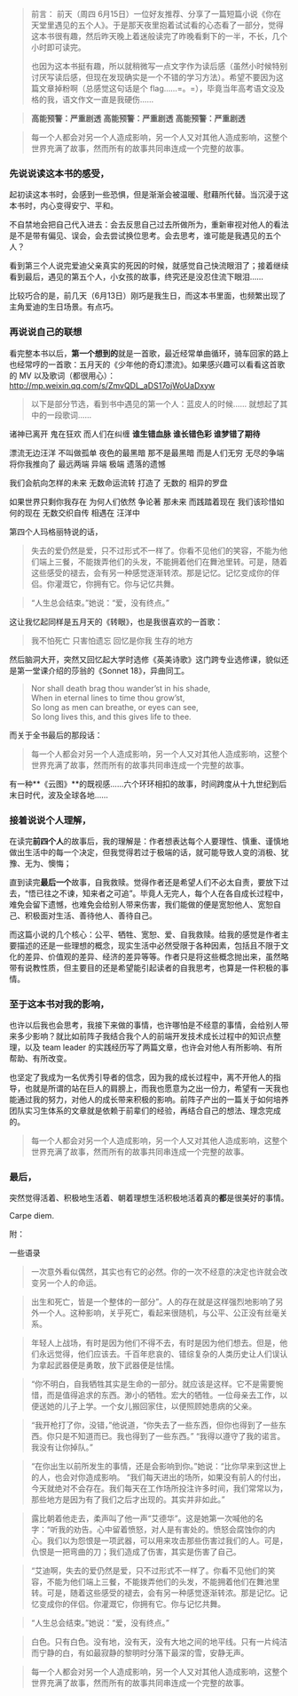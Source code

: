 > 前言：
> 前天（周四 6月15日）一位好友推荐、分享了一篇短篇小说《你在天堂里遇见的五个人》。于是那天夜里抱着试试看的心态看了一部分，觉得这本书很有趣，然后昨天晚上着迷般读完了昨晚看剩下的一半，不长，几个小时即可读完。
> 
> 也因为这本书挺有趣，所以就稍微写一点文字作为读后感（虽然小时候特别讨厌写读后感，但现在发现确实是一个不错的学习方法）。希望不要因为这篇文章掉粉啊（总感觉这句话是个 flag……=。=），毕竟当年高考语文没及格的我，语文作文一直是我硬伤……

> **高能预警：严重剧透**
> **高能预警：严重剧透**
> **高能预警：严重剧透**

>  每一个人都会对另一个人造成影响，另一个人又对其他人造成影响，这整个世界充满了故事，然而所有的故事共同串连成一个完整的故事。



### **先说说读这本书的感受，**

起初读这本书时，会感到一些恐惧，但是渐渐会被温暖、慰藉所代替。当沉浸于这本书时，内心变得安宁、平和。

不自禁地会把自己代入进去：会去反思自己过去所做所为，重新审视对他人的看法是不是带有偏见、误会，会去尝试换位思考。会去思考，谁可能是我遇见的五个人？

看到第三个人说完爱迪父亲真实的死因的时候，就感觉自己快流眼泪了；接着继续看到最后，遇见的第五个人，小女孩的故事，终究还是没忍住流下眼泪…… 

比较巧合的是，前几天（6月13日）刚巧是我生日，而这本书里面，也频繁出现了主角爱迪的生日场景。有点巧。

### **再说说自己的联想**

看完整本书以后，**第一个想到的**就是一首歌，最近经常单曲循环，骑车回家的路上也经常哼的一首歌：五月天的《少年他的奇幻漂流》。如果感兴趣可以看看这首歌的 MV 以及歌词（都很用心）：http://mp.weixin.qq.com/s/ZmvQDL_aDS17ojWoUaDxyw

> 以下是部分节选，看到书中遇见的第一个人：蓝皮人的时候…… 就想起了其中的一段歌词……

诸神已离开 鬼在狂欢 而人们在纠缠
**谁生错血脉 谁长错色彩 谁梦错了期待**

漂流无边汪洋 不叫做孤单
夜色的最黑暗 那不是最黑暗
而是人们无穷 无尽的争端
将你我推向了 最远两端
异端 极端 遗落的遗憾

我们会航向怎样的未来
无数命运流转 打造了 无数的
相异的罗盘

如果世界只剩你我存在
为何人们依然 争论著 那未来
而践踏着现在
我们该珍惜如何的现在
无数交织自传 相遇在 汪洋中

第四个人玛格丽特说的话，

> 失去的爱仍然是爱，只不过形式不一样了。你看不见他们的笑容，不能为他们端上三餐，不能拨弄他们的头发，不能拥着他们在舞池里转。可是，随着这些感受的褪去，会有另一种感觉逐渐转浓。那是记忆。记忆变成你的伴侣。你灌溉它，你拥有它。你与记忆共舞。

> “人生总会结束。”她说：“爱，没有终点。”

这让我忆起同样是五月天的《转眼》，也是我很喜欢的一首歌：

> 我不怕死亡 只害怕遗忘
> 回忆是你我 生存的地方

然后脑洞大开，突然又回忆起大学时选修《英美诗歌》这门跨专业选修课，貌似还是第一堂课介绍的莎翁的《Sonnet 18》，异曲同工。

> Nor shall death brag thou wander’st in his shade,   
> When in eternal lines to time thou grow’st,   
> So long as men can breathe, or eyes can see,     
> So long lives this, and this gives life to thee.   

而关于全书最后的那段话：

> 每一个人都会对另一个人造成影响，另一个人又对其他人造成影响，这整个世界充满了故事，然而所有的故事共同串连成一个完整的故事。

有一种**《云图》**的既视感……六个环环相扣的故事，时间跨度从十九世纪到后末日时代，波及全球各地……

### **接着说说个人理解，**

在读完**前四个人**的故事后，我的理解是：作者想表达每个人要理性、慎重、谨慎地做出生活中的每一个决定，但我觉得若过于极端的话，就可能导致人变的消极、犹豫、无为、懊悔；

直到读完**最后一个**故事，自我救赎。觉得作者还是希望人们不必太自责，要放下过去，“悟已往之不谏，知来者之可追”。毕竟人无完人，每个人在各自成长过程中，难免会留下遗憾，也难免会给别人带来伤害，我们能做的便是宽恕他人、宽恕自己、积极面对生活、善待他人、善待自己。

而这篇小说的几个核心：公平、牺牲、宽恕、爱、自我救赎。给我的感觉是作者主要描述的还是一些理想的概念，现实生活中必然受限于各种因素，包括且不限于文化的差异、价值观的差异、经济的差异等等。作者只是将这些概念抛出来，虽然略带有说教性质，但主要目的还是希望能引起读者的自我思考，也算是一件积极的事情。

### **至于这本书对我的影响**，

也许以后我也会思考，我接下来做的事情，也许哪怕是不经意的事情，会给别人带来多少影响？就比如前阵子我结合我个人的前端开发技术成长过程中的知识点整理，以及 team leader 的实践经历写了两篇文章，也许会对他人有所影响、有所帮助、有所改变。

也坚定了我成为一名优秀引导者的信念，因为我的成长过程中，离不开他人的指导，也就是所谓的站在巨人的肩膀上，而我也愿意为之出一份力，希望有一天我也能通过我的努力，对他人的成长带来积极的影响。前阵子产出的一篇关于如何培养团队实习生体系的文章就是依赖于前辈们的经验，再结合自己的想法、理念完成的。

>  每一个人都会对另一个人造成影响，另一个人又对其他人造成影响，这整个世界充满了故事，然而所有的故事共同串连成一个完整的故事。

###  **最后**，

突然觉得活着、积极地生活着、朝着理想生活积极地活着真的**都**是很美好的事情。

Carpe diem.

附：

一些语录

> 一次意外看似偶然，其实也有它的必然。你的一次不经意的决定也许就会改变另一个人的命运。

> 出生和死亡，皆是一个整体的一部分”。人的存在就是这样强烈地影响了另外一个人。这种影响，关乎死亡，看起来很随机，与公平、公正没有丝毫关系。

> 年轻人上战场，有时是因为他们不得不去，有时是因为他们想去。但是，他们永远觉得，他们应该去。千百年悲哀的、错综复杂的人类历史让人们误认为拿起武器便是勇敢，放下武器便是怯懦。

> “你不明白，自我牺牲其实是生命的一部分。就应该是这样。它不是需要惋惜，而是值得追求的东西。渺小的牺牲。宏大的牺牲。一位母亲去工作，以便送她的儿子上学。一个女儿搬回家住，以便照顾她患病的父亲。

> “我开枪打了你，没错，”他说道，“你失去了一些东西，但你也得到了一些东西。你只是不知道而已。我也得到了一些东西。”
> “我得以遵守了我的诺言。我没有让你掉队。”

> “在你出生以前所发生的事情，还是会影响到你。”她说：“比你早来到这世上的人，也会对你造成影响。
> “我们每天进出的场所，如果没有前人的付出，今天就绝对不会存在。我们每天在工作场所投注许多时间，我们常常以为，那些地方是因为有了我们之后才出现的。其实并非如此。”

> 露比朝着他走去，柔声叫了他一声“艾德华”。这是她第一次喊他的名字：“听我的劝告。心中留着愤怒，对人是有害处的。愤怒会腐蚀你的内心。我们以为怨恨是一项武器，可以用来攻击那些伤害过我们的人。可是，仇恨是一把弯曲的刀；我们造成了伤害，其实是伤害了自己。

> “艾迪啊，失去的爱仍然是爱，只不过形式不一样了。你看不见他们的笑容，不能为他们端上三餐，不能拨弄他们的头发，不能拥着他们在舞池里转。可是，随着这些感受的褪去，会有另一种感觉逐渐转浓。那是记忆。记忆变成你的伴侣。你灌溉它，你拥有它。你与记忆共舞。

> “人生总会结束。”她说：“爱，没有终点。”

> 白色。只有白色。没有地，没有天，没有大地之间的地平线。只有一片纯洁而宁静的白，有如最寂静的黎明时分落下最深的雪，安静无声。

> 每一个人都会对另一个人造成影响，另一个人又对其他人造成影响，这整个世界充满了故事，然而所有的故事共同串连成一个完整的故事。
